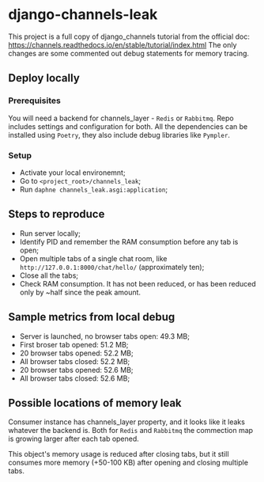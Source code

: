 # django-channels-leak

This project is a full copy of django_channels tutorial from the official doc: https://channels.readthedocs.io/en/stable/tutorial/index.html
The only changes are some commented out debug statements for memory tracing.

## Deploy locally

### Prerequisites

You will need a backend for channels_layer - `Redis` or `Rabbitmq`. Repo includes settings and configuration for both.
All the dependencies can be installed using `Poetry`, they also include debug libraries like `Pympler`.

### Setup

- Activate your local environemnt;
- Go to `<project_root>/channels_leak`;
- Run `daphne channels_leak.asgi:application`;

## Steps to reproduce

- Run server locally;
- Identify PID and remember the RAM consumption before any tab is open;
- Open multiple tabs of a single chat room, like `http://127.0.0.1:8000/chat/hello/` (approximately ten);
- Close all the tabs;
- Check RAM consumption. It has not been reduced, or has been reduced only by ~half since the peak amount.

## Sample metrics from local debug

- Server is launched, no browser tabs open: 49.3 MB;
- First broser tab opened: 51.2 MB;
- 20 browser tabs opened: 52.2 MB;
- All browser tabs closed: 52.2 MB;
- 20 browser tabs opened: 52.6 MB;
- All browser tabs closed: 52.6 MB;

## Possible locations of memory leak

Consumer instance has channels_layer property, and it looks like it leaks whatever the backend is. Both for `Redis` and `Rabbitmq` the commection map is growing larger after each tab opened.

This object's memory usage is reduced after closing tabs, but it still consumes more memory (+50-100 KB) after opening and closing multiple tabs.
